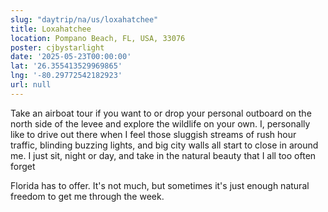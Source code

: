 ```yaml
---
slug: "daytrip/na/us/loxahatchee"
title: Loxahatchee
location: Pompano Beach, FL, USA, 33076
poster: cjbystarlight
date: '2025-05-23T00:00:00'
lat: '26.355413529969865'
lng: '-80.29772542182923'
url: null
---
```


Take an airboat tour if you want to or drop your personal outboard on the north side of the levee and explore the wildlife on your own.  I, personally like to drive out there when I feel those sluggish streams of rush hour traffic, blinding buzzing lights, and big city walls all start to close in around me.  I just sit, night or day, and take in the natural beauty that I all too often forget 

Florida has to offer.  It's not much, but sometimes it's just enough natural freedom to get me through the week.
